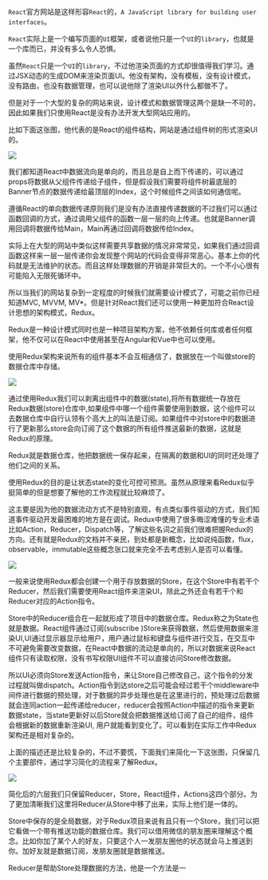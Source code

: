 ```React```官方网站是这样形容```React```的，```A JavaScript library for building user interfaces```。

```React```实际上是一个编写页面的```UI```框架，或者说他只是一个```UI```的```library```，也就是一个库而已，并没有多么令人恐惧。

虽然```React```只是一个```UI```的```library```，不过他渲染页面的方式却很值得我们学习。通过JSX动态的生成DOM来渲染页面UI。他没有架构，没有模板，没有设计模式，没有路由，也没有数据管理，也可以说他除了渲染UI以外什么都做不了。

但是对于一个大型的复杂的网站来说，设计模式和数据管理这两个是缺一不可的，因此如果我们只使用React是没有办法开发大型网站应用的。

比如下面这张图，他代表的是React的组件结构，网站是通过组件树的形式渲染UI的。

![](https://p9-juejin.byteimg.com/tos-cn-i-k3u1fbpfcp/9e97f41d04f04e2a863238cd2c7a7523~tplv-k3u1fbpfcp-watermark.image)

我们都知道React中数据流向是单向的，而且总是自上而下传递的，可以通过props将数据从父组件传递给子组件，但是假设我们需要将组件树最底层的Banner节点的数据传递给最顶层的Index，这个时候组件之间该如何通信呢。

遵循React的单向数据传递原则我们是没有办法直接传递数据的不过我们可以通过函数回调的方式，通过调用父组件的函数一层一层的向上传递。也就是Banner调用回调将数据传给Main，Main再通过回调将数据传给Index。

实际上在大型的网站中类似这样需要共享数据的情况非常常见，如果我们通过回调函数这样来一层一层传递你会发现整个网站的代码会变得非常恶心。基本上你的代码就是无法维护的状态。而且这样处理数据的开销是非常巨大的。一个不小心很有可能陷入无限死循环中。

所以当我们的网站复杂到一定程度的时候我们就需要设计模式了，可能之前你已经知道MVC, MVVM, MV*。但是针对React我们还可以使用一种更加符合React设计思想的架构模式，Redux。

Redux是一种设计模式同时也是一种项目架构方案，他不依赖任何库或者任何框架，他不仅可以在React中使用甚至在Angular和Vue中也可以使用。

使用Redux架构来说所有的组件基本不会互相通信了，数据放在一个叫做store的数据仓库中存储。

![](https://p9-juejin.byteimg.com/tos-cn-i-k3u1fbpfcp/284e30439e644619832e0736bbc3812a~tplv-k3u1fbpfcp-watermark.image)

通过使用Redux我们可以剥离出组件中的数据(state),将所有数据统一存放在Redux数据(store)仓库中,如果组件中哪一个组件需要使用到数据，这个组件可以去数据仓库中自行认领有个高大上的叫法是订阅。如果组件中对store中的数据进行了更新那么store会向订阅了这个数据的所有组件推送最新的数据，这就是Redux的原理。

Redux就是数据仓库，他把数据统一保存起来，在隔离的数据和UI的同时还处理了他们之间的关系。

使用Redux的目的是让状态state的变化可控可预测。虽然从原理来看Redux似乎挺简单的但是想要了解他的工作流程就比较麻烦了。

这主要是因为他的数据流动方式不是特别直观，有点类似事件驱动的方式，我们知道事件驱动开发最困难的地方是在调试。Redux中使用了很多晦涩难懂的专业术语比如Action，Reducer，Dispatch等，了解这些名词之前我们很难把握Redux的方向。还有就是Redux的文档并不亲民，到处都是新概念，比如说纯函数，flux，observable，immutable这些概念张口就来完全不去考虑别人是否可以看懂。

![](https://p9-juejin.byteimg.com/tos-cn-i-k3u1fbpfcp/4eff3171612a43bf9f57478c9646b91c~tplv-k3u1fbpfcp-watermark.image)

一般来说使用Redux都会创建一个用于存放数据的Store，在这个Store中有若干个Reducer，然后我们需要使用React组件来渲染UI，除此之外还会有若干个和Reducer对应的Action指令。

Store中的Reducer组合在一起就形成了项目中的数据仓库。Redux称之为State也就是数据。React组件通过订阅(subscribe )Store来获得数据，然后使用数据来渲染UI,UI通过显示器显示给用户，用户通过鼠标和键盘与组件进行交互，在交互中不可避免需要改变数据，在React中数据的流动是单向的，所以对数据来说React组件只有读取权限，没有书写权限UI组件不可以直接访问Store修改数据。

所以UI必须向Store发送Action指令，来让Store自己修改自己，这个指令的分发过程就叫做dispatch。Action指令到达store之后可能会经过若干个middleware中间件进行数据的预处理，对于数据的异步处理也是在这里进行的，预处理过后数据就会连同action一起传递给reducer，reducer会按照Action中描述的指令来更新数据state，当state更新好以后Store就会把数据推送给订阅了自己的组件，组件会根据新的数据重新渲染UI, 用户就能看到变化了。可以看到在实际工作中Redux架构还是相对复杂的。

上面的描述还是比较复杂的，不过不要慌，下面我们来简化一下这张图，只保留几个主要部件，通过学习简化的流程来了解Redux。

![](https://p1-juejin.byteimg.com/tos-cn-i-k3u1fbpfcp/7e392031194240a8b3f85b836f73ed72~tplv-k3u1fbpfcp-watermark.image)

简化后的六层我们只保留Reducer，Store，React组件，Actions这四个部分。为了更加清晰我们这里将Reducer从Store中移了出来，实际上他们是一体的。

Store中保存的是全局数据，对于Redux项目来说有且只有一个Store，我们可以把它看做一个带有推送功能的数据仓库。我们可以借用微信的朋友圈来理解这个概念。比如你加了某个人的好友，只要这个人一发朋友圈他的状态就会马上推送到你。加好友就是数据订阅，发朋友圈就是数据推送。

Reducer是帮助Store处理数据的方法，他是一个方法是一